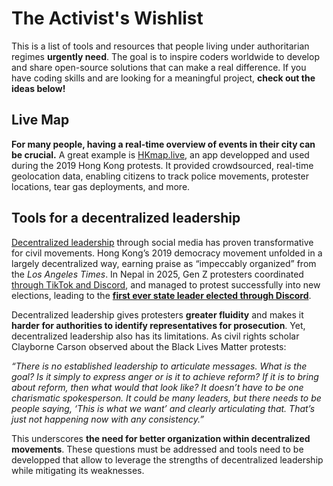 # The Activist's Wishlist
This is a list of tools and resources that people living under authoritarian regimes **urgently need**. The goal is to inspire coders worldwide to develop and share open-source solutions that can make a real difference.
If you have coding skills and are looking for a meaningful project, **check out the ideas below!**

## Live Map
**For many people, having a real-time overview of events in their city can be crucial.** A great example is [HKmap.live](https://en.wikipedia.org/wiki/HKmap.live), an app developped and used during the 2019 Hong Kong protests. It provided crowdsourced, real-time geolocation data, enabling citizens to track police movements, protester locations, tear gas deployments, and more.

## Tools for a decentralized leadership
[Decentralized leadership](https://en.wikipedia.org/wiki/Decentralised) through social media has proven transformative for civil movements. Hong Kong’s 2019 democracy movement unfolded in a largely decentralized way, earning praise as “impeccably organized” from the _Los Angeles Times_. In Nepal in 2025, Gen Z protesters coordinated[ through TikTok and Discord](https://www.reuters.com/world/asia-pacific/young-activists-who-toppled-nepals-government-now-picking-new-leaders-2025-09-14/), and managed to protest successfully into new elections, leading to the [**first ever state leader elected through Discord**](https://www.independent.co.uk/asia/south-asia/nepal-sushila-karki-new-prime-minister-discord-protests-b2826473.html).

Decentralized leadership gives protesters **greater fluidity** and makes it **harder for authorities to identify representatives for prosecution**. Yet, decentralized leadership also has its limitations. As civil rights scholar Clayborne Carson observed about the Black Lives Matter protests: 

_“There is no established leadership to articulate messages. What is the goal? Is it simply to express anger or is it to achieve reform? If it is to bring about reform, then what would that look like? It doesn’t have to be one charismatic spokesperson. It could be many leaders, but there needs to be people saying, ‘This is what we want’ and clearly articulating that. That’s just not happening now with any consistency.”_

This underscores **the need for better organization within decentralized movements**. These questions must be addressed and tools need to be developped that allow to leverage the strengths of decentralized leadership while mitigating its weaknesses.
